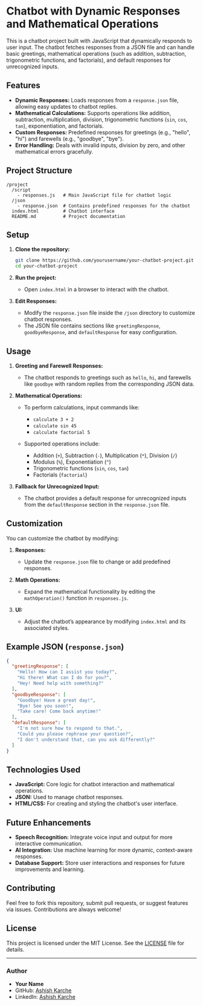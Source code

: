 # Chatbot with Dynamic Responses and Mathematical Operations

This is a chatbot project built with JavaScript that dynamically responds to user input. The chatbot fetches responses from a JSON file and can handle basic greetings, mathematical operations (such as addition, subtraction, trigonometric functions, and factorials), and default responses for unrecognized inputs.

## Features

- **Dynamic Responses:** Loads responses from a `response.json` file, allowing easy updates to chatbot replies.
- **Mathematical Calculations:** Supports operations like addition, subtraction, multiplication, division, trigonometric functions (`sin`, `cos`, `tan`), exponentiation, and factorials.
- **Custom Responses:** Predefined responses for greetings (e.g., "hello", "hi") and farewells (e.g., "goodbye", "bye").
- **Error Handling:** Deals with invalid inputs, division by zero, and other mathematical errors gracefully.

## Project Structure

```
/project
  /script
    - responses.js   # Main JavaScript file for chatbot logic
  /json
    - response.json  # Contains predefined responses for the chatbot
  index.html         # Chatbot interface
  README.md          # Project documentation
```

## Setup

1. **Clone the repository:**

   ```bash
   git clone https://github.com/yourusername/your-chatbot-project.git
   cd your-chatbot-project
   ```

2. **Run the project:**

   - Open `index.html` in a browser to interact with the chatbot.

3. **Edit Responses:**

   - Modify the `response.json` file inside the `/json` directory to customize chatbot responses.
   - The JSON file contains sections like `greetingResponse`, `goodbyeResponse`, and `defaultResponse` for easy configuration.

## Usage

1. **Greeting and Farewell Responses:**
   - The chatbot responds to greetings such as `hello`, `hi`, and farewells like `goodbye` with random replies from the corresponding JSON data.
   
2. **Mathematical Operations:**
   - To perform calculations, input commands like:
     - `calculate 3 + 2`
     - `calculate sin 45`
     - `calculate factorial 5`
   
   - Supported operations include:
     - Addition (`+`), Subtraction (`-`), Multiplication (`*`), Division (`/`)
     - Modulus (`%`), Exponentiation (`^`)
     - Trigonometric functions (`sin`, `cos`, `tan`)
     - Factorials (`factorial`)

3. **Fallback for Unrecognized Input:**
   - The chatbot provides a default response for unrecognized inputs from the `defaultResponse` section in the `response.json` file.

## Customization

You can customize the chatbot by modifying:

1. **Responses:**
   - Update the `response.json` file to change or add predefined responses.
   
2. **Math Operations:**
   - Expand the mathematical functionality by editing the `mathOperation()` function in `responses.js`.

3. **UI:**
   - Adjust the chatbot’s appearance by modifying `index.html` and its associated styles.

## Example JSON (`response.json`)

```json
{
  "greetingResponse": [
    "Hello! How can I assist you today?",
    "Hi there! What can I do for you?",
    "Hey! Need help with something?"
  ],
  "goodbyeResponse": [
    "Goodbye! Have a great day!",
    "Bye! See you soon!",
    "Take care! Come back anytime!"
  ],
  "defaultResponse": [
    "I'm not sure how to respond to that.",
    "Could you please rephrase your question?",
    "I don't understand that, can you ask differently?"
  ]
}
```

## Technologies Used

- **JavaScript:** Core logic for chatbot interaction and mathematical operations.
- **JSON:** Used to manage chatbot responses.
- **HTML/CSS:** For creating and styling the chatbot's user interface.

## Future Enhancements

- **Speech Recognition:** Integrate voice input and output for more interactive communication.
- **AI Integration:** Use machine learning for more dynamic, context-aware responses.
- **Database Support:** Store user interactions and responses for future improvements and learning.

## Contributing

Feel free to fork this repository, submit pull requests, or suggest features via issues. Contributions are always welcome!

## License

This project is licensed under the MIT License. See the [LICENSE](LICENSE) file for details.

---

### Author

- **Your Name**
- GitHub: [Ashish Karche](https://github.com/ashishkarche)
- LinkedIn: [Ashish Karche ](https://www.linkedin.com/in/ashish-karche-1a422b317/)

